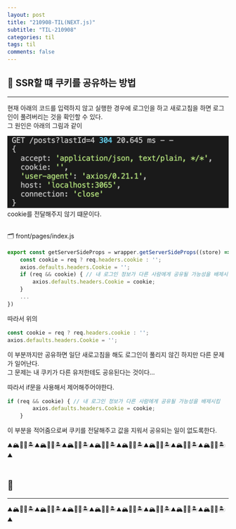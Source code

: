```yaml
---
layout: post
title: "210908-TIL(NEXT.js)"
subtitle: "TIL-210908"
categories: til
tags: til
comments: false
---
```


## 🌟 SSR할 떄 쿠키를 공유하는 방법
---
현재 아래의 코드를 입력하지 않고 실행한 경우에 로그인을 하고 새로고침을 하면 로그인이 풀려버리는 것을 확인할 수 있다.       
그 원인은 아래의 그림과 같이        

![1-1](/assets/img/web/2021-09-08/1-1.png)         
cookie를 전달해주지 않기 떄문이다.      
<br/>

🗂 front/pages/index.js        
```js
export const getServerSideProps = wrapper.getServerSideProps((store) => async ({ req }) => { // 이 코드가 있으면 서버 쪽에서 SSR을 함
    const cookie = req ? req.headers.cookie : '';
    axios.defaults.headers.Cookie = '';
    if (req && cookie) { // 내 로그인 정보가 다른 사람에게 공유될 가능성을 배제시킴
        axios.defaults.headers.Cookie = cookie;
    }
    ...
})
```
따라서 위의         
```js
const cookie = req ? req.headers.cookie : '';
axios.defaults.headers.Cookie = '';
```
이 부분까지만 공유하면 일단 새로고침을 해도 로그인이 풀리지 않긴 하지만 다른 문제가 일어난다.       
그 문제는 내 쿠키가 다른 유저한테도 공유된다는 것이다...        

따라서 if문을 사용해서 제어해주어야한다.        
```js
if (req && cookie) { // 내 로그인 정보가 다른 사람에게 공유될 가능성을 배제시킴
        axios.defaults.headers.Cookie = cookie;
    }
```
이 부분을 적어줌으로써 쿠키를 전달해주고 값을 지워서 공유되는 일이 없도록한다.      

⛰🏔🗻🌋🏝⛰🏔🗻🌋🏝⛰🏔🗻🌋🏝⛰🏔🗻🌋🏝⛰🏔🗻🌋🏝⛰🏔🗻🌋🏝⛰🏔🗻🌋🏝⛰🏔🗻🌋🏝⛰      
<br/>

## 🌟
---


⛰🏔🗻🌋🏝⛰🏔🗻🌋🏝⛰🏔🗻🌋🏝⛰🏔🗻🌋🏝⛰🏔🗻🌋🏝⛰🏔🗻🌋🏝⛰🏔🗻🌋🏝⛰🏔🗻🌋🏝⛰      
<br/>